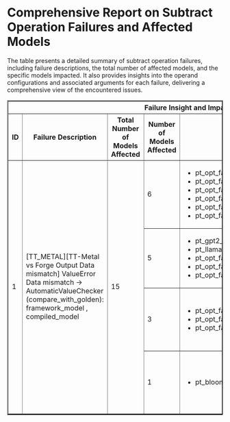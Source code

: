<h1>Comprehensive Report on Subtract Operation Failures and Affected Models</h1>
<p>The table presents a detailed summary of subtract operation failures, including failure descriptions, the total number of affected models, and the specific models impacted. It also provides insights into the operand configurations and associated arguments for each failure, delivering a comprehensive view of the encountered issues.</p>
<table border="2">
	<thead>
		<tr style="text-align: center;">
			<th colspan="5">Failure Insight and Impacted Models</th>
			<th colspan="2">Subtract Operation Details</th>
		</tr>
		<tr style="text-align: center;">
			<th>ID</th>
			<th>Failure Description</th>
			<th>Total Number of Models Affected</th>
			<th>Number of Models Affected</th>
			<th>Affected Models</th>
			<th>Operands</th>
			<th>Arguments</th>
		</tr>
	</thead>
	<tbody>
		<tr>
			<td rowspan="4">1</td>
			<td rowspan="4">[TT_METAL][TT-Metal vs Forge Output Data mismatch] ValueError Data mismatch -> AutomaticValueChecker (compare_with_golden): framework_model , compiled_model</td>
			<td rowspan="4">15</td>
			<td>6</td>
			<td><ul><li>pt_opt_facebook_opt_350m_qa_hf</li><li>pt_opt_facebook_opt_350m_seq_cls_hf</li><li>pt_opt_facebook_opt_125m_qa_hf</li><li>pt_opt_facebook_opt_125m_seq_cls_hf</li><li>pt_opt_facebook_opt_1_3b_qa_hf</li><li>pt_opt_facebook_opt_1_3b_seq_cls_hf</li></ul></td>
			<td>Operand(type=Activation, shape=(1, 32), dtype=int64)<br><div align='center'>X</div>Operand(type=Constant, name=const_00, dtype=int64)</td>
			<td></td>
		</tr>
		<tr>
			<td>5</td>
			<td><ul><li>pt_gpt2_mnoukhov_gpt2_imdb_sentiment_classifier_seq_cls_hf</li><li>pt_llama3_huggyllama_llama_7b_seq_cls_hf</li><li>pt_opt_facebook_opt_350m_seq_cls_hf</li><li>pt_opt_facebook_opt_125m_seq_cls_hf</li><li>pt_opt_facebook_opt_1_3b_seq_cls_hf</li></ul></td>
			<td>Operand(type=Activation, shape=(1,), dtype=int32)<br><div align='center'>X</div>Operand(type=Constant, name=const_520, dtype=int32)</td>
			<td></td>
		</tr>
		<tr>
			<td>3</td>
			<td><ul><li>pt_opt_facebook_opt_125m_clm_hf</li><li>pt_opt_facebook_opt_350m_clm_hf</li><li>pt_opt_facebook_opt_1_3b_clm_hf</li></ul></td>
			<td>Operand(type=Activation, shape=(1, 256), dtype=int64)<br><div align='center'>X</div>Operand(type=Constant, name=const_00, dtype=int64)</td>
			<td></td>
		</tr>
		<tr>
			<td>1</td>
			<td><ul><li>pt_bloom_bigscience_bloom_1b1_clm_hf</li></ul></td>
			<td>Operand(type=Activation, shape=(1, 32), dtype=int64)<br><div align='center'>X</div>Operand(type=Constant, name=const_2445, dtype=int64)</td>
			<td></td>
		</tr>
	</tbody>
</table>
